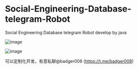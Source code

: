 # Social-Engineering-Database-telegram-Robot
Social Engineering Database telegram Robot develop by java

![image](https://github.com/HE996/Social-Engineering-Database-telegram-Robot/assets/16100710/24a01a86-20de-4e47-905c-a1b225179dfc)

![image](https://github.com/HE996/Social-Engineering-Database-telegram-Robot/assets/16100710/99a37947-58cd-4d73-bb25-53c65911a28d)

可以定制化开发，有意私聊@badger008 (https://t.me/badger008)
